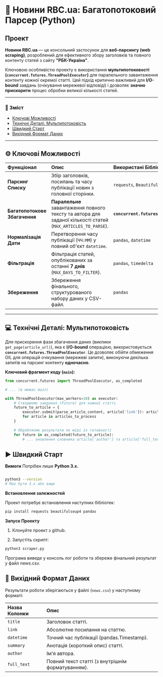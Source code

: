 # 📰 Новини RBC.ua: Багатопотоковий Парсер (Python)

## Проект

**Новини RBC.ua** — це консольний застосунок для **веб-парсингу (web scraping)**, розроблений для ефективного збору заголовків та повного контенту статей з сайту **"РБК-Україна"**.

Ключовою особливістю проекту є використання **мультипотоковості (`concurrent.futures.ThreadPoolExecutor`)** для паралельного завантаження контенту кожної окремої статті. Цей підхід критично важливий для **I/O-bound** завдань (очікування мережевої відповіді) і дозволяє **значно прискорити** процес обробки великої кількості статей.

---

### 📝 Зміст

* [Ключові Можливості](#-ключові-можливості)
* [Технічні Деталі: Мультипотоковість](#-технічні-деталі-мультипотоковість)
* [Швидкий Старт](#-швидкий-старт)
* [Вихідний Формат Даних](#-вихідний-формат-даних)

---

## ⚙️ Ключові Можливості

| Функціонал | Опис | Використані Бібліотеки |
| :--- | :--- | :--- |
| **Парсинг Списку** | Збір заголовків, посилань та часу публікації новин з головної сторінки. | `requests`, `BeautifulSoup` |
| **Багатопотокове Збагачення** | **Паралельне** завантаження повного тексту та автора для заданої кількості статей (`MAX_ARTICLES_TO_PARSE`). | **`concurrent.futures.ThreadPoolExecutor`** |
| **Нормалізація Дати** | Перетворення часу публікації (`ЧЧ:ММ`) у повний об'єкт `datetime`. | `pandas`, `datetime` |
| **Фільтрація** | Фільтрація статей, опублікованих за останні **7 днів** (`MAX_DAYS_TO_FILTER`). | `pandas`, `timedelta` |
| **Збереження** | Збереження фінального, структурованого набору даних у CSV-файл. | `pandas` |

---

## 💻 Технічні Деталі: Мультипотоковість

Для прискорення фази збагачення даних (виклики `get_page(article_url)`), яка є **I/O-bound** операцією, використовується **`concurrent.futures.ThreadPoolExecutor`**. Це дозволяє обійти обмеження GIL для операцій очікування (мережеві запити), виконуючи декілька запитів на парсинг контенту **одночасно**.

**Ключовий фрагмент коду (`main`):**

```python
from concurrent.futures import ThreadPoolExecutor, as_completed

# ... (в межах main)

with ThreadPoolExecutor(max_workers=10) as executor:
    # Створюємо завдання (Future) для кожної статті
    future_to_article = {
        executor.submit(parse_article_content, article['link']): article 
        for article in articles_to_process
    }
    
    # Обробляємо результати по мірі їх готовності
    for future in as_completed(future_to_article):
        # ... оновлення словника article['author'] та article['full_text'] ...
```
## ▶️ Швидкий Старт
**Вимоги**
Потрібен лише **Python 3.x.**

```bash

python3 --version
# Має бути 3.x або вище
```
**Встановлення залежностей**

Проект потребує встановлення наступних бібліотек:
```bash
pip install requests beautifulsoup4 pandas
```
**Запуск Проекту**

1. Клонуйте проект з github.

2. Запустіть скрипт:

```bash
python3 scraper.py
```
Програма виведе у консоль лог роботи та збереже фінальний результат у файл news.csv.

## 💾 Вихідний Формат Даних
Результати роботи зберігаються у файлі (`news.csv`) у наступному форматі:

| Назва Колонки                               | Опис                                       | 
|:--------------------------------------------|:-------------------------------------------|
| `title`                                     | Заголовок статті.                          |
| `link`                                      | 	Абсолютне посилання на статтю.            |
| `datetime`                                  | 	Точний час публікації (pandas.Timestamp). |
| `summary` | 	Анотація (короткий опис) статті.          |
| `author` |	Ім'я автора. |
|`full_text` |	Повний текст статті (з внутрішнім форматуванням).|

